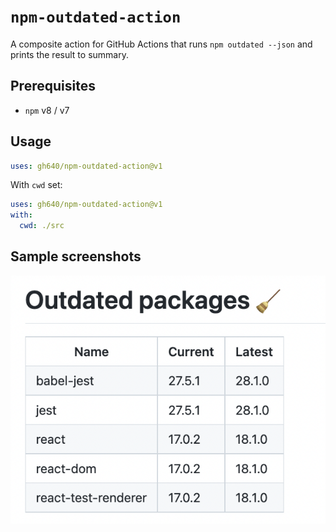 # `npm-outdated-action`

A composite action for GitHub Actions that runs `npm outdated --json` and prints the result to summary.

## Prerequisites

- `npm` v8 / v7

## Usage

```yaml
uses: gh640/npm-outdated-action@v1
```

With `cwd` set:

```yaml
uses: gh640/npm-outdated-action@v1
with:
  cwd: ./src
```

## Sample screenshots

![screenshot](./assets/screenshot.png)
